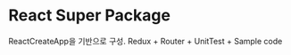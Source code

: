 React Super Package
============
ReactCreateApp을 기반으로 구성.
Redux + Router + UnitTest + Sample code

<br><br>

